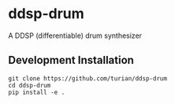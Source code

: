 # ddsp-drum
A DDSP (differentiable) drum synthesizer

## Development Installation
```
git clone https://github.com/turian/ddsp-drum
cd ddsp-drum
pip install -e .
```
